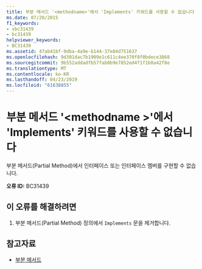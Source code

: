 ```yaml
---
title: 부분 메서드 '<methodname>'에서 'Implements' 키워드를 사용할 수 없습니다
ms.date: 07/20/2015
f1_keywords:
- vbc31439
- bc31439
helpviewer_keywords:
- BC31439
ms.assetid: 47ab41bf-9dba-4a9e-b144-37e84d751637
ms.openlocfilehash: 9d301dac7b1909e1c611c4ee370f8f0bdece3868
ms.sourcegitcommit: 9b552addadfb57fab0b9e7852ed4f1f1b8a42f8e
ms.translationtype: MT
ms.contentlocale: ko-KR
ms.lasthandoff: 04/23/2019
ms.locfileid: "61638855"
---
```

# <a name="partial-method-methodname-cannot-use-the-implements-keyword"></a>부분 메서드 '\<methodname >'에서 'Implements' 키워드를 사용할 수 없습니다
부분 메서드(Partial Method)에서 인터페이스 또는 인터페이스 멤버를 구현할 수 없습니다.  
  
 **오류 ID:** BC31439  
  
## <a name="to-correct-this-error"></a>이 오류를 해결하려면  
  
1. 부분 메서드(Partial Method) 정의에서 `Implements` 문을 제거합니다.  
  
## <a name="see-also"></a>참고자료

- [부분 메서드](../../visual-basic/programming-guide/language-features/procedures/partial-methods.md)

